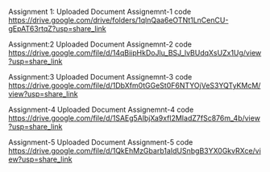 Assignment 1:
Uploaded Document
Assignemnt-1 code
https://drive.google.com/drive/folders/1qlnQaa6eOTNt1LnCenCU-gEpAT63rtqZ?usp=share_link

Assignment:2
Uploaded Document
Assignemnt-2 code
https://drive.google.com/file/d/14qBiipHkDoJlu_BSJ_lvBUdqXsUZx1Ug/view?usp=share_link

Assignment:3
Uploaded Document
Assignemnt-3 code
https://drive.google.com/file/d/1DbXfm0tGGeSt0F6NTYOjVeS3YQTyKMcM/view?usp=share_link

Assignment-4
Uploaded Document
Assignemnt-4 code
https://drive.google.com/file/d/1SAEg5AlbjXa9xfl2MIadZ7fSc876m_4b/view?usp=share_link

Assignment-5
Uploaded Document
Assignment-5 code
https://drive.google.com/file/d/1QkEhMzGbarb1aIdUSnbgB3YX0GkvRXce/view?usp=share_link
